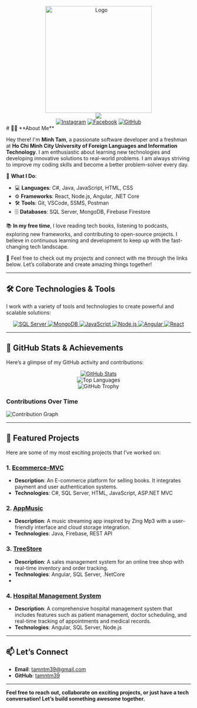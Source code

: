 <div align="center">
    <a href="[https://github.com/YousefIbrahimismail](https://scontent.fsgn5-14.fna.fbcdn.net/v/t39.30808-6/428616633_122093362610226440_5800837181824360350_n.jpg?_nc_cat=101&ccb=1-7&_nc_sid=a5f93a&_nc_ohc=dIiSYLmr4ngQ7kNvgEW81EW&_nc_zt=23&_nc_ht=scontent.fsgn5-14.fna&_nc_gid=AaFIAkpn36B41Az49CNNf8U&oh=00_AYBn-caaFR4WeTxjssBGbuZH3Yi4WvFOiszJGl1New2_IQ&oe=671DD721)" target="_blank">
        <img src="https://github.com/user-attachments/assets/af7ac8ac-26ed-476a-b995-2402e1ce3580" 
        alt="Logo" width="290" height="290">
    </a>
</div>

<div align="center">
    <img src="https://readme-typing-svg.demolab.com?font=Fira+Code&size=22&duration=4000&pause=5000&background=FFFFFF00&center=true&vCenter=true&multiline=true&width=435&lines=Hello!+I'm+Minh+Tam+%3C3">
</div>


<div align="center">
    <a href="https://www.instagram.com/amiel_39/"><img alt="Instagram" src="https://img.shields.io/badge/Instagram-ff69b4?style=for-the-badge&logo=instagram&logoColor=white"></a>
    <a href="https://www.facebook.com/profile.php?id=61556793200820"><img alt="Facebook" src="https://img.shields.io/badge/Facebook-1877F2?style=for-the-badge&logo=facebook&logoColor=white"></a>
    <a href="https://github.com/tamntm39"><img alt="GitHub" src="https://img.shields.io/badge/GitHub-000000?style=for-the-badge&logo=github&logoColor=white"></a>
</div>
# 👨‍💻 **About Me**

Hey there! I'm **Minh Tam**, a passionate software developer and a freshman at **Ho Chi Minh City University of Foreign Languages and Information Technology**. I am enthusiastic about learning new technologies and developing innovative solutions to real-world problems. I am always striving to improve my coding skills and become a better problem-solver every day.

🚀 **What I Do**:
- 💻 **Languages**: C#, Java, JavaScript, HTML, CSS
- ⚙️ **Frameworks**: React, Node.js, Angular, .NET Core
- 🛠️ **Tools**: Git, VSCode, SSMS, Postman
- 🗄️ **Databases**: SQL Server, MongoDB, Firebase Firestore


📚 **In my free time**, I love reading tech books, listening to podcasts, exploring new frameworks, and contributing to open-source projects. I believe in continuous learning and development to keep up with the fast-changing tech landscape.

💬 Feel free to check out my projects and connect with me through the links below. Let’s collaborate and create amazing things together!

---

## 🛠️ **Core Technologies & Tools**

I work with a variety of tools and technologies to create powerful and scalable solutions:

<div align="center">
    <a href="https://docs.microsoft.com/en-us/sql/sql-server/?view=sql-server-ver15" target="_blank">
        <img alt="SQL Server" src="https://img.shields.io/badge/SQL%20Server-CC2927?style=for-the-badge&logo=microsoftsqlserver&logoColor=white">
    </a>
    <a href="https://www.mongodb.com/" target="_blank">
        <img alt="MongoDB" src="https://img.shields.io/badge/MongoDB-47A248?style=for-the-badge&logo=mongodb&logoColor=white">
    </a>
    <a href="https://developer.mozilla.org/en-US/docs/Web/JavaScript" target="_blank">
        <img alt="JavaScript" src="https://img.shields.io/badge/JavaScript-F7DF1E?style=for-the-badge&logo=javascript&logoColor=black">
    </a>
    <a href="https://nodejs.org/en/" target="_blank">
        <img alt="Node.js" src="https://img.shields.io/badge/Node.js-8CC84B?style=for-the-badge&logo=node.js&logoColor=white">
    </a>
    <a href="https://angular.io/" target="_blank">
        <img alt="Angular" src="https://img.shields.io/badge/Angular-DD0031?style=for-the-badge&logo=angular&logoColor=white">
    </a>
    <a href="https://reactjs.org/" target="_blank">
        <img alt="React" src="https://img.shields.io/badge/React-61DAFB?style=for-the-badge&logo=react&logoColor=black">
    </a>
 
</div>

---

## 🚀 **GitHub Stats & Achievements**

Here’s a glimpse of my GitHub activity and contributions:

<div align="center">
    <a href="https://github.com/tamntm39">
        <img src="https://github-readme-stats.vercel.app/api?username=tamntm39&show_icons=true&theme=radical" alt="GitHub Stats" />
    </a>
    <br>
    <img src="https://github-readme-stats.vercel.app/api/top-langs/?username=tamntm39&layout=compact&theme=radical" alt="Top Languages" />
    <br>
    <img src="https://github-profile-trophy.vercel.app/?username=tamntm39&theme=algolia" alt="GitHub Trophy" />
</div>

### Contributions Over Time

![Contribution Graph](https://github-readme-stats.vercel.app/api/wakatime?username=tamntm39&layout=compact&theme=radical)

---

## 📂 **Featured Projects**

Here are some of my most exciting projects that I’ve worked on:

### 1. [**Ecommerce-MVC**](https://github.com/tamntm39/Ecommerce-MVC)
   - **Description**: An E-commerce platform for selling books. It integrates payment and user authentication systems.
   - **Technologies**: C#, SQL Server, HTML, JavaScript, ASP.NET MVC
  
### 2. [**AppMusic**](https://github.com/tamntm39/AppMusic)
   - **Description**: A music streaming app inspired by Zing Mp3 with a user-friendly interface and cloud storage integration.
   - **Technologies**: Java, Firebase, REST API


### 3. [**TreeStore**](https://github.com/tamntm39/TreeStore)
   - **Description**: A sales management system for an online tree shop with real-time inventory and order tracking.
   - **Technologies**: Angular, SQL Server, .NetCore
   - 
### 4. [**Hospital Management System**](https://github.com/tamntm39/Hospital-Management-System)
   - **Description**: A comprehensive hospital management system that includes features such as patient management, doctor scheduling, and real-time tracking of appointments and medical records.
   - **Technologies**: Angular, SQL Server, Node.js


---

## 📫 **Let’s Connect**

- **Email**: [tamntm39@gmail.com](mailto:[tamntm39@gmail.com)
- **GitHub**: [tamntm39](https://github.com/tamntm39)

---

**Feel free to reach out, collaborate on exciting projects, or just have a tech conversation! Let’s build something awesome together.**




